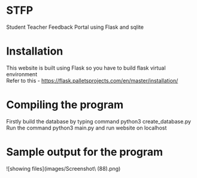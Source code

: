 # STFP
Student Teacher Feedback Portal using Flask and sqlite
# Installation 
This website is built using Flask so you have to build flask virtual environment</br>
Refer to this - https://flask.palletsprojects.com/en/master/installation/ </br>

# Compiling the program
Firstly build the database by typing command python3 create_database.py</br>
Run the command python3 main.py and run website on localhost</br>

# Sample output for the program
![showing files](images/Screenshot\ (88).png)
